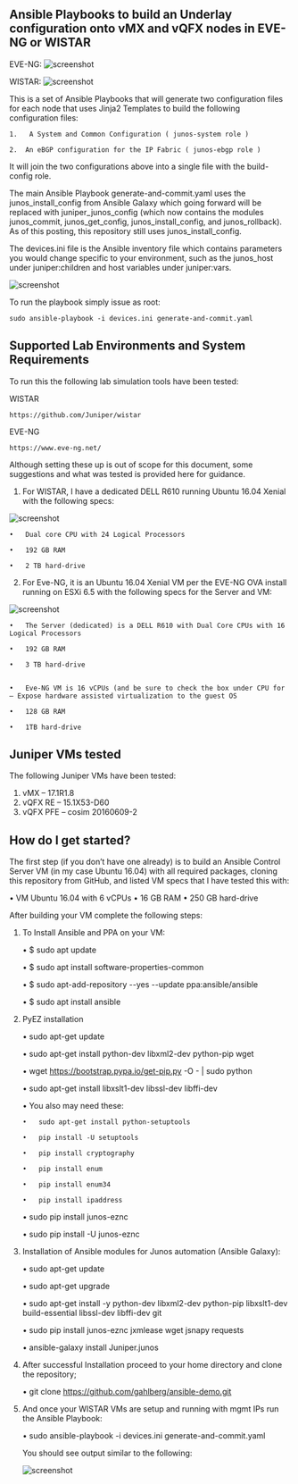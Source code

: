 ## Ansible Playbooks to build an Underlay configuration onto vMX and vQFX nodes in EVE-NG or WISTAR

EVE-NG:
![screenshot](docs/screenshots/eve-ng-underlay.png "EVE-NG")

WISTAR:
![screenshot](docs/screenshots/wistar-underlay.png "Wistar")

This is a set of Ansible Playbooks that will generate two configuration files for each node that uses Jinja2 Templates to build the following configuration files:

	1.	 A System and Common Configuration ( junos-system role )
	
	2.	An eBGP configuration for the IP Fabric ( junos-ebgp role )
	
It will join the two configurations above into a single file with the build-config role.

The main Ansible Playbook generate-and-commit.yaml uses the junos_install_config from Ansible Galaxy which going forward will be replaced with juniper_junos_config (which now contains the modules junos_commit, junos_get_config, junos_install_config, and junos_rollback).  As of this posting, this repository still uses junos_install_config.

The devices.ini file is the Ansible inventory file which contains parameters you would change specific to your environment, such as the junos_host under juniper:children and host variables under juniper:vars.

![screenshot](docs/screenshots/devices-ini.png "Devices.ini")

To run the playbook simply issue as root:

	sudo ansible-playbook -i devices.ini generate-and-commit.yaml

## Supported Lab Environments and System Requirements

To run this the following lab simulation tools have been tested:

WISTAR

	https://github.com/Juniper/wistar

EVE-NG

	https://www.eve-ng.net/

Although setting these up is out of scope for this document, some suggestions and what was tested is provided here for guidance.

1.	For WISTAR, I have a dedicated DELL R610 running Ubuntu 16.04 Xenial with the following specs:

![screenshot](docs/screenshots/WISTAR-Server.png "Wistar Server")

	•	Dual core CPU with 24 Logical Processors
	
	•	192 GB RAM
	
	•	2 TB hard-drive
	

2.	For Eve-NG, it is an Ubuntu 16.04 Xenial VM per the EVE-NG OVA install running on ESXi 6.5 with the following specs for the Server and VM:

![screenshot](docs/screenshots/EVE-NG-VM.png "EVE-NG ESXi VM")

	•	The Server (dedicated) is a DELL R610 with Dual Core CPUs with 16 Logical Processors
	
	•	192 GB RAM
	
	•	3 TB hard-drive
	

	•	Eve-NG VM is 16 vCPUs (and be sure to check the box under CPU for – Expose hardware assisted virtualization to the guest OS
	
	•	128 GB RAM
	
	•	1TB hard-drive
	

## Juniper VMs tested
The following Juniper VMs have been tested:

1.	vMX – 17.1R1.8
2.	vQFX RE – 15.1X53-D60
3.	vQFX PFE – cosim 20160609-2

## How do I get started?
The first step (if you don’t have one already) is to build an Ansible Control Server VM (in my case Ubuntu 16.04) with all required packages, cloning this repository from GitHub, and listed VM specs that I have tested this with:

•	VM Ubuntu 16.04 with 6 vCPUs
•	16 GB RAM
•	250 GB hard-drive

After building your VM complete the following steps:

1.	To Install Ansible and PPA on your VM:

	•	$ sudo apt update 
	
	•	$ sudo apt install software-properties-common
	
	•	$ sudo apt-add-repository --yes --update ppa:ansible/ansible
	
	•	$ sudo apt install ansible
	

2.	PyEZ installation

	•	sudo apt-get update
	
	•	sudo apt-get install python-dev libxml2-dev python-pip wget
	
	•	wget https://bootstrap.pypa.io/get-pip.py -O - | sudo python
	
	•	sudo apt-get install libxslt1-dev libssl-dev libffi-dev
	
	•	You also may need these: 
	
		•	sudo apt-get install python-setuptools
		
		•	pip install -U setuptools
		
		•	pip install cryptography
		
		•	pip install enum
		
		•	pip install enum34
		
		•	pip install ipaddress
		
	•	sudo pip install junos-eznc
	
	•	sudo pip install -U junos-eznc
	

3.	Installation of Ansible modules for Junos automation (Ansible Galaxy):

	•	sudo apt-get update
	
	•	sudo apt-get upgrade
	
	•	sudo apt-get install -y python-dev libxml2-dev python-pip libxslt1-dev build-essential libssl-dev libffi-dev git
	
	•	sudo pip install junos-eznc jxmlease wget jsnapy requests 
	
	•	ansible-galaxy install Juniper.junos
	

4.	After successful Installation proceed to your home directory and clone the repository;

	•	git clone https://github.com/gahlberg/ansible-demo.git

5.	And once your WISTAR VMs are setup and running with mgmt IPs run the Ansible Playbook:

	•	sudo ansible-playbook -i devices.ini generate-and-commit.yaml
	
	You should see output similar to the following:
	
	![screenshot](docs/screenshots/ansible-play.png)

